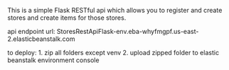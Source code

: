 This is a simple Flask RESTful api which allows you to register and create stores and create items for those stores.

api endpoint url: StoresRestApiFlask-env.eba-whyfmgpf.us-east-2.elasticbeanstalk.com 

to deploy: 
    1. zip all folders except venv
    2. upload zipped folder to elastic beanstalk environment console